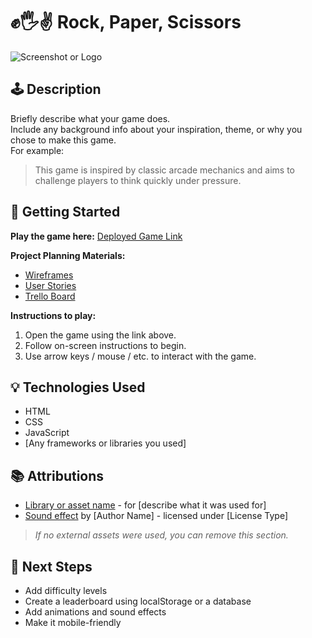 # ✊🖐️✌️ Rock, Paper, Scissors

![Screenshot or Logo](./path-to-your-screenshot-or-logo.png)

## 🕹️ Description

Briefly describe what your game does.  
Include any background info about your inspiration, theme, or why you chose to make this game.  
For example:
> This game is inspired by classic arcade mechanics and aims to challenge players to think quickly under pressure.

## 🚀 Getting Started

**Play the game here:** [Deployed Game Link](https://sara-jaffar.github.io/js--rock-paper-scissors/)

**Project Planning Materials:**  
- [Wireframes](./planning/wireframes.png)  
- [User Stories](./planning/user-stories.md)  
- [Trello Board](https://trello.com/your-board)

**Instructions to play:**
1. Open the game using the link above.
2. Follow on-screen instructions to begin.
3. Use arrow keys / mouse / etc. to interact with the game.

## 💡 Technologies Used

- HTML
- CSS
- JavaScript
- [Any frameworks or libraries you used]

## 📚 Attributions

- [Library or asset name](https://link.com) - for [describe what it was used for]
- [Sound effect](https://link.com) by [Author Name] - licensed under [License Type]

> _If no external assets were used, you can remove this section._

## 🚧 Next Steps

- Add difficulty levels
- Create a leaderboard using localStorage or a database
- Add animations and sound effects
- Make it mobile-friendly
